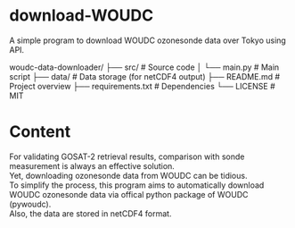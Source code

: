 # download-WOUDC
A simple program to download WOUDC ozonesonde data over Tokyo using API.

woudc-data-downloader/
├── src/             # Source code
│   └── main.py      # Main script
├── data/            # Data storage (for netCDF4 output)
├── README.md        # Project overview
├── requirements.txt # Dependencies
└── LICENSE          # MIT

# Content
For validating GOSAT-2 retrieval results, comparison with sonde measurement is always an effective solution. </br>
Yet, downloading ozonesonde data from WOUDC can be tidious. </br>
To simplify the process, this program aims to automatically download WOUDC ozonesonde data via offical python package of WOUDC (pywoudc).</br>
Also, the data are stored in netCDF4 format. </br>
